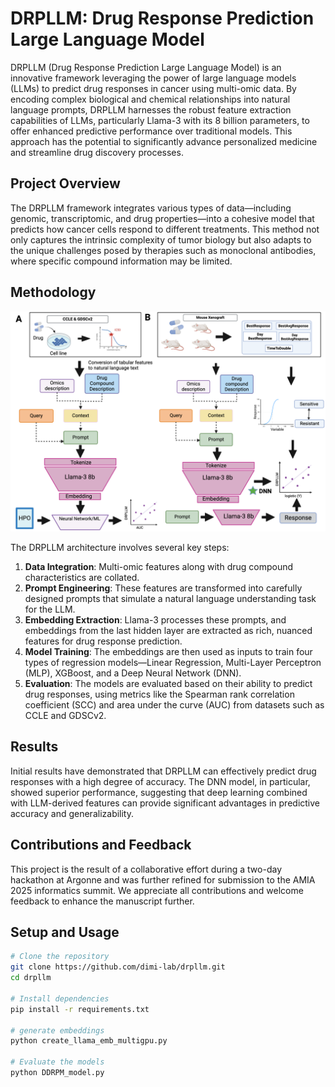 # DRPLLM: Drug Response Prediction Large Language Model

DRPLLM (Drug Response Prediction Large Language Model) is an innovative framework leveraging the power of large language models (LLMs) to predict drug responses in cancer using multi-omic data. By encoding complex biological and chemical relationships into natural language prompts, DRPLLM harnesses the robust feature extraction capabilities of LLMs, particularly Llama-3 with its 8 billion parameters, to offer enhanced predictive performance over traditional models. This approach has the potential to significantly advance personalized medicine and streamline drug discovery processes.

## Project Overview

The DRPLLM framework integrates various types of data—including genomic, transcriptomic, and drug properties—into a cohesive model that predicts how cancer cells respond to different treatments. This method not only captures the intrinsic complexity of tumor biology but also adapts to the unique challenges posed by therapies such as monoclonal antibodies, where specific compound information may be limited.

## Methodology

![LLM Architecture](figure/LLM_architecture.final.png)

The DRPLLM architecture involves several key steps:

1. **Data Integration**: Multi-omic features along with drug compound characteristics are collated.
2. **Prompt Engineering**: These features are transformed into carefully designed prompts that simulate a natural language understanding task for the LLM.
3. **Embedding Extraction**: Llama-3 processes these prompts, and embeddings from the last hidden layer are extracted as rich, nuanced features for drug response prediction.
4. **Model Training**: The embeddings are then used as inputs to train four types of regression models—Linear Regression, Multi-Layer Perceptron (MLP), XGBoost, and a Deep Neural Network (DNN).
5. **Evaluation**: The models are evaluated based on their ability to predict drug responses, using metrics like the Spearman rank correlation coefficient (SCC) and area under the curve (AUC) from datasets such as CCLE and GDSCv2.

## Results

Initial results have demonstrated that DRPLLM can effectively predict drug responses with a high degree of accuracy. The DNN model, in particular, showed superior performance, suggesting that deep learning combined with LLM-derived features can provide significant advantages in predictive accuracy and generalizability.

## Contributions and Feedback

This project is the result of a collaborative effort during a two-day hackathon at Argonne and was further refined for submission to the AMIA 2025 informatics summit. We appreciate all contributions and welcome feedback to enhance the manuscript further.

## Setup and Usage

```bash
# Clone the repository
git clone https://github.com/dimi-lab/drpllm.git
cd drpllm

# Install dependencies
pip install -r requirements.txt

# generate embeddings
python create_llama_emb_multigpu.py

# Evaluate the models
python DDRPM_model.py
